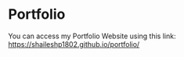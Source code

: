 # Portfolio
You can access my Portfolio Website using this link:
https://shaileshp1802.github.io/portfolio/
